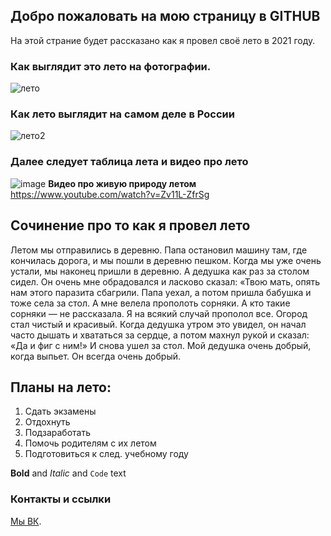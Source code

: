 ## Добро пожаловать на мою страницу в GITHUB
На этой страние будет рассказано как я провел своё лето в 2021 году.
### Как выглядит это лето на фотографии.
![лето](https://user-images.githubusercontent.com/92362218/136933979-94b3ce2b-4a11-4825-82eb-95ea49be6665.jpg)
### Как лето выглядит на самом деле в России

![лето2](https://user-images.githubusercontent.com/92362218/136934215-2fc28a60-f599-454e-b83d-1002c84bdb0a.jpg)

### Далее следует таблица лета и видео про лето
![image](https://user-images.githubusercontent.com/92362218/136940877-7c3e5979-f2cc-4170-9afc-d6ce973e3862.png)
**Видео про живую природу летом**
https://www.youtube.com/watch?v=Zv11L-ZfrSg

## Сочинение про то как я провел лето

Летом мы отправились в деревню. Папа остановил машину там, где кончилась дорога, и мы пошли в деревню пешком. Когда мы уже очень устали, мы наконец пришли в деревню. А дедушка как раз за столом сидел. Он очень мне обрадовался и ласково сказал: «Твою мать, опять нам этого паразита сбагрили. Папа уехал, а потом пришла бабушка и тоже села за стол. А мне велела прополоть сорняки. А кто такие сорняки — не рассказала. Я на всякий случай прополол все. Огород стал чистый и красивый. Когда дедушка утром это увидел, он начал часто дышать и хвататься за сердце, а потом махнул рукой и сказал: «Да и фиг с ним!» И снова ушел за стол. Мой дедушка очень добрый, когда выпьет. Он всегда очень добрый.

## Планы на лето:
1. Сдать экзамены
2. Отдохнуть
3. Подзаработать
4. Помочь родителям с их летом
5. Подготовиться к след. учебному году

**Bold** and _Italic_ and `Code` text

### Контакты и ссылки

 [Мы ВК](https://vk.com/dimka_pro100_milka).

